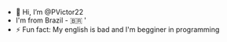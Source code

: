 - 👋 Hi, I’m @PVictor22
- I'm from Brazil - 🇧🇷 '
- ⚡ Fun fact: My english is bad and I'm begginer in programming

<!---
PVictor22/PVictor22 is a ✨ special ✨ repository because its `README.md` (this file) appears on your GitHub profile.
You can click the Preview link to take a look at your changes.
--->
